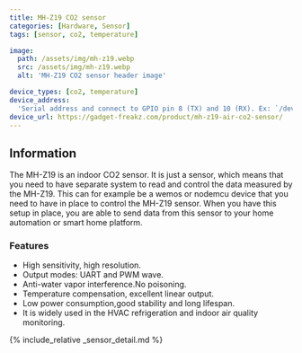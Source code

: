 ```yaml
---
title: MH-Z19 CO2 sensor
categories: [Hardware, Sensor]
tags: [sensor, co2, temperature]

image:
  path: /assets/img/mh-z19.webp
  src: /assets/img/mh-z19.webp
  alt: 'MH-Z19 CO2 sensor header image'

device_types: [co2, temperature]
device_address:
  'Serial address and connect to GPIO pin 8 (TX) and 10 (RX). Ex: `/dev/ttyS0`'
device_url: https://gadget-freakz.com/product/mh-z19-air-co2-sensor/
---
```


## Information

The MH-Z19 is an indoor CO2 sensor. It is just a sensor, which means that you
need to have separate system to read and control the data measured by the
MH-Z19. This can for example be a wemos or nodemcu device that you need to have
in place to control the MH-Z19 sensor. When you have this setup in place, you
are able to send data from this sensor to your home automation or smart home
platform.

### Features

- High sensitivity, high resolution.
- Output modes: UART and PWM wave.
- Anti-water vapor interference.No poisoning.
- Temperature compensation, excellent linear output.
- Low power consumption,good stability and long lifespan.
- It is widely used in the HVAC refrigeration and indoor air quality monitoring.

{% include_relative _sensor_detail.md %}
